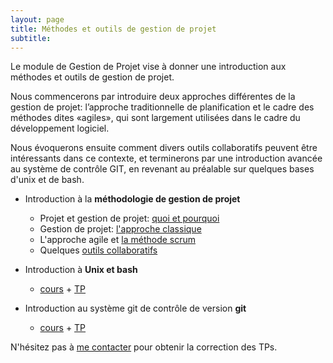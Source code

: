 ```yaml
---
layout: page
title: Méthodes et outils de gestion de projet
subtitle:
---
```


Le module de Gestion de Projet vise à donner une introduction aux méthodes et outils de gestion de projet. 

Nous commencerons par introduire deux approches différentes de la gestion de projet: l’approche traditionnelle de planification et le cadre des méthodes dites «agiles», qui sont largement utilisées dans le cadre du développement logiciel. 

Nous évoquerons ensuite comment divers outils collaboratifs peuvent être intéressants dans ce contexte, et terminerons par une introduction avancée au système de contrôle GIT, en revenant au préalable sur quelques bases d'unix et de bash.


* Introduction à la **méthodologie de gestion de projet**
    * Projet et gestion de projet: [quoi et pourquoi](https://pmahe.github.io/data/teaching/project/gestion-projet_1_introduction.pdf)
    * Gestion de projet: [l'approche classique](https://pmahe.github.io/data/teaching/project/gestion-projet_2_approche-classique.pdf)
    * L'approche agile et [la méthode scrum](https://pmahe.github.io/data/teaching/project/gestion-projet_3_scrum.pdf)
    * Quelques [outils collaboratifs](https://pmahe.github.io/data/teaching/project/gestion-projet_4_outils-collaboratifs.pdf)

* Introduction à **Unix et bash**
    * [cours](https://pmahe.github.io/data/teaching/project/unix.pdf) + [TP](https://pmahe.github.io/data/teaching/project/tp-unix.zip)

* Introduction au système git de contrôle de version **git**
    * [cours](https://pmahe.github.io/data/teaching/project/version-control_git.pdf) + [TP](https://pmahe.github.io/data/teaching/project/tp-git.zip)


N'hésitez pas à [me contacter](mailto:pierre.mahe@biomerieux.com) pour obtenir la correction des TPs.
